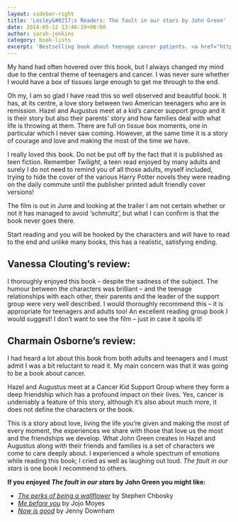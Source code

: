 ```yaml
---
layout: sidebar-right
title: 'Lesley&#8217;s Readers: The fault in our stars by John Green'
date: 2014-05-12 13:46:19+00:00
author: sarah-jenkins
category: book-lists
excerpt: 'Bestselling book about teenage cancer patients. <a href="http://suffolk.spydus.co.uk/cgi-bin/spydus.exe/ENQ/OPAC/BIBENQ/5654681?QRY=CTIBIB%3C%20IRN(218872)&QRYTEXT=The%20fault%20in%20our%20stars">Reserve a copy.</a>'
---
```

My hand had often hovered over this book, but I always changed my mind due to the central theme of teenagers and cancer. I was never sure whether I would have a box of tissues large enough to get me through to the end.

Oh my, I am so glad I have read this so well observed and beautiful book. It has, at its centre, a love story between two American teenagers who are in remission. Hazel and Augustus meet at a kid&#8217;s cancer support group and it is their story but also their parents&#8217; story and how families deal with what life is throwing at them. There are full on tissue box moments, one in particular which I never saw coming. However, at the same time it is a story of courage and love and making the most of the time we have.

I really loved this book. Do not be put off by the fact that it is published as teen fiction. Remember <cite>Twilight</cite>, a teen read enjoyed by many adults and surely I do not need to remind you of all those adults, myself included, trying to hide the cover of the various Harry Potter novels they were reading on the daily commute until the publisher printed adult friendly cover versions!

The film is out in June and looking at the trailer I am not certain whether or not it has managed to avoid &#8216;schmultz&#8217;, but what I can confirm is that the book never goes there.

Start reading and you will be hooked by the characters and will have to read to the end and unlike many books, this has a realistic, satisfying ending.

## Vanessa Clouting&#8217;s review:

I thoroughly enjoyed this book – despite the sadness of the subject. The humour between the characters was brilliant – and the teenage relationships with each other, their parents and the leader of the support group were very well described. I would thoroughly recommend this – it is appropriate for teenagers and adults too! An excellent reading group book I would suggest! I don’t want to see the film – just in case it spoils it!

## Charmain Osborne&#8217;s review:

I had heard a lot about this book from both adults and teenagers and I must admit I was a bit reluctant to read it. My main concern was that it was going to be a book about cancer.

Hazel and Augustus meet at a Cancer Kid Support Group where they form a deep friendship which has a profound impact on their lives. Yes, cancer is undeniably a feature of this story, although it’s also about much more, it does not define the characters or the book.

This is a story about love, living the life you’re given and making the most of every moment, the experiences we share with those that love us the most and the friendships we develop. What John Green creates in Hazel and Augustus along with their friends and families is a set of characters we come to care deeply about. I experienced a whole spectrum of emotions while reading this book; I cried as well as laughing out loud. <cite>The fault in our stars</cite> is one book I recommend to others.

**If you enjoyed <cite>The fault in our stars</cite> by John Green you might like:**

  * <cite><a href="http://suffolk.spydus.co.uk/cgi-bin/spydus.exe/ENQ/OPAC/BIBENQ/5887986?QRY=CTIBIB%3C%20IRN(704656)&QRYTEXT=The%20perks%20of%20being%20a%20wallflower">The perks of being a wallflower</a></cite> by Stephen Chbosky
  * <cite><a href="http://suffolk.spydus.co.uk/cgi-bin/spydus.exe/ENQ/OPAC/BIBENQ/5887999?QRY=CTIBIB%3C%20IRN(961372)&QRYTEXT=Me%20before%20you">Me before you</a></cite> by Jojo Moyes
  * <cite><a href="http://suffolk.spydus.co.uk/cgi-bin/spydus.exe/ENQ/OPAC/BIBENQ/5887819?QRY=CTIBIB%3C%20IRN(1508619)&QRYTEXT=Now%20is%20good">Now is good</a> </cite>by Jenny Downham
